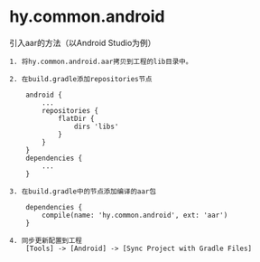 # hy.common.android



引入aar的方法（以Android Studio为例）

    1. 将hy.common.android.aar拷贝到工程的lib目录中。

    2. 在build.gradle添加repositories节点
```
    android {
        ...
        repositories {
            flatDir {
                dirs 'libs'
            }
        }
    }
    dependencies {
        ...
    }
```

    3. 在build.gradle中的节点添加编译的aar包
```
    dependencies {
        compile(name: 'hy.common.android', ext: 'aar')
    }
```

    4. 同步更新配置到工程
        [Tools] -> [Android] -> [Sync Project with Gradle Files]
